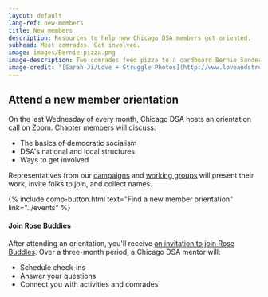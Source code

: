 ```yaml
---
layout: default
lang-ref: new-members
title: New members
description: Resources to help new Chicago DSA members get oriented.
subhead: Meet comrades. Get involved.
image: images/Bernie-pizza.png
image-description: Two comrades feed pizza to a cardboard Bernie Sanders.
image-credit: "[Sarah-Ji/Love + Struggle Photos](http://www.loveandstrugglephotos.com/)"
---
```


## Attend a new member orientation

On the last Wednesday of every month, Chicago DSA hosts an orientation call on Zoom. Chapter members will discuss:

- The basics of democratic socialism 
- DSA's national and local structures
- Ways to get involved

Representatives from our [campaigns](campaigns) and [working groups](working-groups) will present their work, invite folks to join, and collect names.

{% include comp-button.html text="Find a new member orientation" link="../events" %}

#### Join Rose Buddies

After attending an orientation, you'll receive [an invitation to join Rose Buddies](http://bit.ly/getrosebuddy). Over a three-month period, a Chicago DSA mentor will: 

- Schedule check-ins
- Answer your questions
- Connect you with activities and comrades
